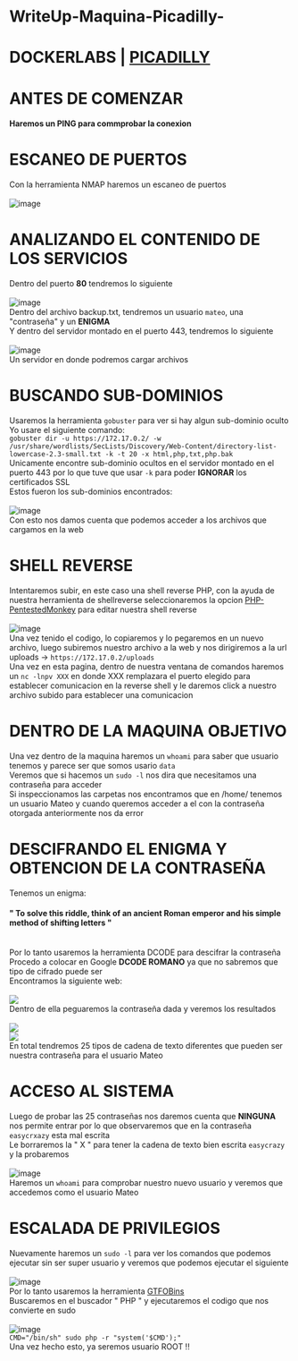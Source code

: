 # WriteUp-Maquina-Picadilly-
# DOCKERLABS | [PICADILLY](https://dockerlabs.es/#/)

# ANTES DE COMENZAR
#### Haremos un PING para commprobar la conexion

# ESCANEO DE PUERTOS
Con la herramienta NMAP haremos un escaneo de puertos
<br>
<br>
![image](https://github.com/user-attachments/assets/5fd1ba33-070a-4889-b8b5-3983c441c015)

# ANALIZANDO EL CONTENIDO DE LOS SERVICIOS
Dentro del puerto <b>80</b> tendremos lo siguiente
<br> <br>
![image](https://github.com/user-attachments/assets/898070b6-803b-469a-9328-2032759d0a11)
<br>
Dentro del archivo backup.txt, tendremos un usuario `mateo`, una "contraseña" y un <b>ENIGMA</b>
<br>
Y dentro del servidor montado en el puerto 443, tendremos lo siguiente
<br> <br>
![image](https://github.com/user-attachments/assets/b98e49b7-d585-4361-badf-709ddc106d84)
<br>
Un servidor en donde podremos cargar archivos

# BUSCANDO SUB-DOMINIOS 
Usaremos la herramienta `gobuster` para ver si hay algun sub-dominio oculto
<br>
Yo usare el siguiente comando: <br>
`gobuster dir -u https://172.17.0.2/ -w /usr/share/wordlists/SecLists/Discovery/Web-Content/directory-list-lowercase-2.3-small.txt -k -t 20 -x html,php,txt,php.bak`
<br>
Unicamente encontre sub-dominio ocultos en el servidor montado en el puerto 443 por lo que tuve que usar `-k` para poder <b>IGNORAR</b> los certificados SSL
<br>
Estos fueron los sub-dominios encontrados: <br>
<br>
![image](https://github.com/user-attachments/assets/fce7c191-0da2-4dd4-b60b-1d02d039f6d2)
<br>
Con esto nos damos cuenta que podemos acceder a los archivos que cargamos en la web

# SHELL REVERSE
Intentaremos subir, en este caso una shell reverse PHP, con la ayuda de nuestra herramienta de shellreverse seleccionaremos la opcion [PHP-PentestedMonkey](https://www.revshells.com/) para editar nuestra shell reverse
<br> <br>
![image](https://github.com/user-attachments/assets/fd335a64-bf64-47b8-9518-4bce3d5feb49)
<br>
Una vez tenido el codigo, lo copiaremos y lo pegaremos en un nuevo archivo, luego subiremos nuestro archivo a la web y nos dirigiremos a la url uploads -> `https://172.17.0.2/uploads`
<br>
Una vez en esta pagina, dentro de nuestra ventana de comandos haremos un `nc -lnpv XXX` en donde XXX remplazara el puerto elegido para establecer comunicacion en la reverse shell y le daremos click a nuestro archivo subido para establecer una comunicacion

# DENTRO DE LA MAQUINA OBJETIVO
Una vez dentro de la maquina haremos un `whoami` para saber que usuario tenemos y parece ser que somos usario `data`
<br>
Veremos que si hacemos un `sudo -l` nos dira que necesitamos una contraseña para acceder
<br>
Si inspeccionamos las carpetas nos encontramos que en /home/ tenemos un usuario Mateo y cuando queremos acceder a el con la contraseña otorgada anteriormente nos da error

# DESCIFRANDO EL ENIGMA Y OBTENCION DE LA CONTRASEÑA
Tenemos un enigma:
<br>
#### " To solve this riddle, think of an ancient Roman emperor and his simple method of shifting letters "
<br>
Por lo tanto usaremos la herramienta DCODE para descifrar la contraseña 
<br>
Procedo a colocar en Google <b>DCODE ROMANO</b> ya que no sabremos que tipo de cifrado puede ser
<br>
Encontramos la siguiente web:
<br> <br>
<img src="https://github.com/user-attachments/assets/08143b4c-8d92-492c-8081-6819e959d04a">
<br>
Dentro de ella peguaremos la contraseña dada y veremos los resultados
<br> <br>
<img src="https://github.com/user-attachments/assets/ad46591c-4c1b-484a-aaa7-1033e613edfd">
<br>
<img src="https://github.com/user-attachments/assets/31344cd3-acea-4a99-a6b5-5cb6fca6eac3">
<br>
En total tendremos 25 tipos de cadena de texto diferentes que pueden ser nuestra contraseña para el usuario Mateo

# ACCESO AL SISTEMA 
Luego de probar las 25 contraseñas nos daremos cuenta que <b>NINGUNA</b> nos permite entrar por lo que observaremos que en la contraseña `easycrxazy` esta mal escrita <br>
Le borraremos la " X " para tener la cadena de texto bien escrita `easycrazy` y la probaremos
<br> <br>
![image](https://github.com/user-attachments/assets/9d9f88b9-8c89-429f-96c3-d55ade832d13)
<br>
Haremos un `whoami` para comprobar nuestro nuevo usuario y veremos que accedemos como el usuario Mateo

# ESCALADA DE PRIVILEGIOS
Nuevamente haremos un `sudo -l` para ver los comandos que podemos ejecutar sin ser super usuario y veremos que podemos ejecutar el siguiente
<br> <br>
![image](https://github.com/user-attachments/assets/63acc766-694c-458e-8b96-09313951a669)
<br>
Por lo tanto usaremos la herramienta [GTFOBins](https://gtfobins.github.io)
<br>
Buscaremos en el buscador " PHP " y ejecutaremos el codigo que nos convierte en sudo
<br> <br>
![image](https://github.com/user-attachments/assets/4e2b920c-8647-4524-a68c-1b25c5b363d0)
<br>
`CMD="/bin/sh"
sudo php -r "system('$CMD');"`
<br>
Una vez hecho esto, ya seremos usuario ROOT !!
